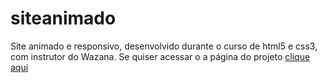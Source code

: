 # siteanimado
Site animado e responsivo, desenvolvido durante o curso de html5 e css3, com instrutor do Wazana. 
Se quiser acessar o a página do projeto [clique aqui](file:///C:/Users/danie/OneDrive/Documentos/siteanimado/svg.html)
